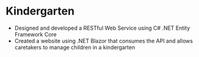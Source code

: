 # Kindergarten

<ul>
  <li>
    Designed and developed a RESTful Web Service using C# .NET Entity Framework Core
  </li>
  <li>
    Created a website using .NET Blazor that consumes the API and allows caretakers to manage children in a kindergarten
  </li>
</ul>
